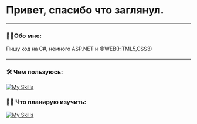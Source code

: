 # Привет, спасибо что заглянул.
 ___
 
### :man_technologist:Обо мне: 
 Пишу код на C#, немного ASP.NET и 🕸️WEB(HTML5,CSS3)
 ___
 
 ### :hammer_and_wrench: Чем пользуюсь:
[![My Skills](https://skillicons.dev/icons?i=cs,html,css,git,github)](https://skillicons.dev)
### 👷‍♂️ Что планирую изучить:
[![My Skills](https://skillicons.dev/icons?i=js,docker,dotnet)](https://skillicons.dev)



